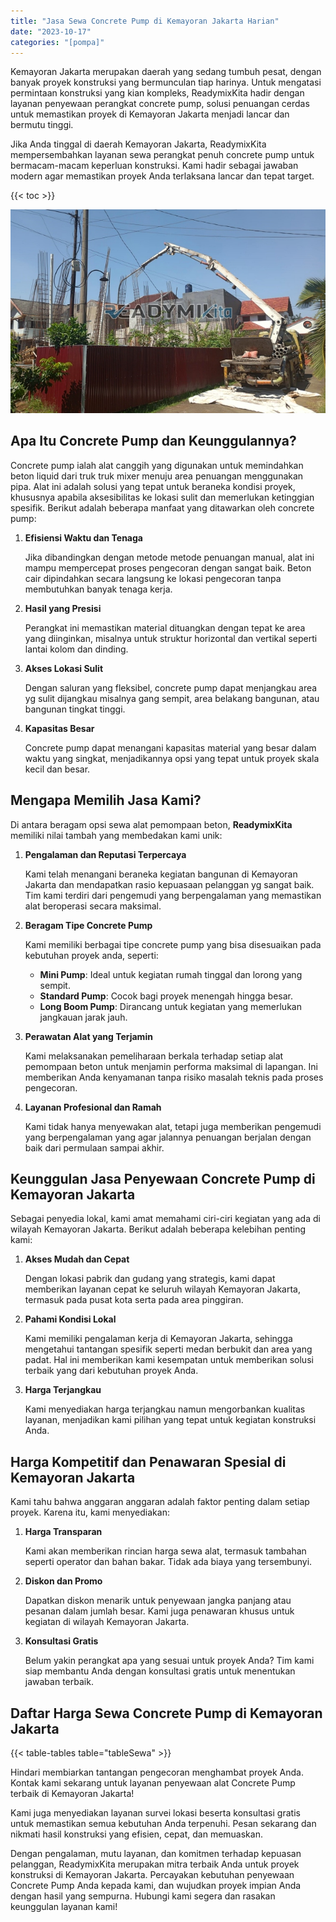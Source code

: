 ```yaml
---
title: "Jasa Sewa Concrete Pump di Kemayoran Jakarta Harian"
date: "2023-10-17"
categories: "[pompa]"
---
```


Kemayoran Jakarta merupakan daerah yang sedang tumbuh pesat, dengan banyak proyek konstruksi yang bermunculan tiap harinya. Untuk mengatasi permintaan konstruksi yang kian kompleks, ReadymixKita hadir dengan layanan penyewaan perangkat concrete pump, solusi penuangan cerdas untuk memastikan proyek di Kemayoran Jakarta menjadi lancar dan bermutu tinggi.

Jika Anda tinggal di daerah Kemayoran Jakarta, ReadymixKita mempersembahkan layanan sewa perangkat penuh concrete pump untuk bermacam-macam keperluan konstruksi. Kami hadir sebagai jawaban modern agar memastikan proyek Anda terlaksana lancar dan tepat target.

{{< toc >}}

![Jasa Sewa Concrete Pump di Kemayoran Jakarta Harian](/images/pompa/sewa-pompa-24.jpg)

## Apa Itu Concrete Pump dan Keunggulannya?

Concrete pump ialah alat canggih yang digunakan untuk memindahkan beton liquid dari truk truk mixer menuju area penuangan menggunakan pipa. Alat ini adalah solusi yang tepat untuk beraneka kondisi proyek, khususnya apabila aksesibilitas ke lokasi sulit dan memerlukan ketinggian spesifik. Berikut adalah beberapa manfaat yang ditawarkan oleh concrete pump:

1. **Efisiensi Waktu dan Tenaga**

   Jika dibandingkan dengan metode metode penuangan manual, alat ini mampu mempercepat proses pengecoran dengan sangat baik. Beton cair dipindahkan secara langsung ke lokasi pengecoran tanpa membutuhkan banyak tenaga kerja.

2. **Hasil yang Presisi**

   Perangkat ini memastikan material dituangkan dengan tepat ke area yang diinginkan, misalnya untuk struktur horizontal dan vertikal seperti lantai kolom dan dinding.

3. **Akses Lokasi Sulit**

   Dengan saluran yang fleksibel, concrete pump dapat menjangkau area yg sulit dijangkau misalnya gang sempit, area belakang bangunan, atau bangunan tingkat tinggi.

4. **Kapasitas Besar**

   Concrete pump dapat menangani kapasitas material yang besar dalam waktu yang singkat, menjadikannya opsi yang tepat untuk proyek skala kecil dan besar.

## Mengapa Memilih Jasa Kami?

Di antara beragam opsi sewa alat pemompaan beton, **ReadymixKita** memiliki nilai tambah yang membedakan kami unik:

1. **Pengalaman dan Reputasi Terpercaya**

   Kami telah menangani beraneka kegiatan bangunan di Kemayoran Jakarta dan mendapatkan rasio kepuasaan pelanggan yg sangat baik. Tim kami terdiri dari pengemudi yang berpengalaman yang memastikan alat beroperasi secara maksimal.

2. **Beragam Tipe Concrete Pump**

   Kami memiliki berbagai tipe concrete pump yang bisa disesuaikan pada kebutuhan proyek anda, seperti:
   - **Mini Pump**: Ideal untuk kegiatan rumah tinggal dan lorong yang sempit.
   - **Standard Pump**: Cocok bagi proyek menengah hingga besar.
   - **Long Boom Pump**: Dirancang untuk kegiatan yang memerlukan jangkauan jarak jauh.

3. **Perawatan Alat yang Terjamin**

   Kami melaksanakan pemeliharaan berkala terhadap setiap alat pemompaan beton untuk menjamin performa maksimal di lapangan. Ini memberikan Anda kenyamanan tanpa risiko masalah teknis pada proses pengecoran.

4. **Layanan Profesional dan Ramah**

   Kami tidak hanya menyewakan alat, tetapi juga memberikan pengemudi yang berpengalaman yang agar jalannya penuangan berjalan dengan baik dari permulaan sampai akhir.

## Keunggulan Jasa Penyewaan Concrete Pump di Kemayoran Jakarta

Sebagai penyedia lokal, kami amat memahami ciri-ciri kegiatan yang ada di wilayah Kemayoran Jakarta. Berikut adalah beberapa kelebihan penting kami:

1. **Akses Mudah dan Cepat**

   Dengan lokasi pabrik dan gudang yang strategis, kami dapat memberikan layanan cepat ke seluruh wilayah Kemayoran Jakarta, termasuk pada pusat kota serta pada area pinggiran.

2. **Pahami Kondisi Lokal**

   Kami memiliki pengalaman kerja di Kemayoran Jakarta, sehingga mengetahui tantangan spesifik seperti medan berbukit dan area yang padat. Hal ini memberikan kami kesempatan untuk memberikan solusi terbaik yang dari kebutuhan proyek Anda.

3. **Harga Terjangkau**

   Kami menyediakan harga terjangkau namun mengorbankan kualitas layanan, menjadikan kami pilihan yang tepat untuk kegiatan konstruksi Anda.

## Harga Kompetitif dan Penawaran Spesial di Kemayoran Jakarta

Kami tahu bahwa anggaran anggaran adalah faktor penting dalam setiap proyek. Karena itu, kami menyediakan:

1. **Harga Transparan**

   Kami akan memberikan rincian harga sewa alat, termasuk tambahan seperti operator dan bahan bakar. Tidak ada biaya yang tersembunyi.

2. **Diskon dan Promo**

   Dapatkan diskon menarik untuk penyewaan jangka panjang atau pesanan dalam jumlah besar. Kami juga penawaran khusus untuk kegiatan di wilayah Kemayoran Jakarta.

3. **Konsultasi Gratis**

   Belum yakin perangkat apa yang sesuai untuk proyek Anda? Tim kami siap membantu Anda dengan konsultasi gratis untuk menentukan jawaban terbaik.

## Daftar Harga Sewa Concrete Pump di Kemayoran Jakarta

{{< table-tables table="tableSewa" >}}

Hindari membiarkan tantangan pengecoran menghambat proyek Anda. Kontak kami sekarang untuk layanan penyewaan alat Concrete Pump terbaik di Kemayoran Jakarta!

Kami juga menyediakan layanan survei lokasi beserta konsultasi gratis untuk memastikan semua kebutuhan Anda terpenuhi. Pesan sekarang dan nikmati hasil konstruksi yang efisien, cepat, dan memuaskan.

Dengan pengalaman, mutu layanan, dan komitmen terhadap kepuasan pelanggan, ReadymixKita merupakan mitra terbaik Anda untuk proyek konstruksi di Kemayoran Jakarta. Percayakan kebutuhan penyewaan Concrete Pump Anda kepada kami, dan wujudkan proyek impian Anda dengan hasil yang sempurna. Hubungi kami segera dan rasakan keunggulan layanan kami!